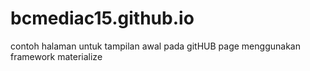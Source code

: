 # bcmediac15.github.io
contoh halaman untuk tampilan awal pada gitHUB page menggunakan framework materialize
